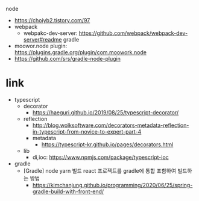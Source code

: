 node
 - https://choiyb2.tistory.com/97
 - webpack
   - webpakc-dev-server: https://github.com/webpack/webpack-dev-server#readme
gradle
 - moowor.node plugin: https://plugins.gradle.org/plugin/com.moowork.node
 - https://github.com/srs/gradle-node-plugin


link
===
  - typescript
    - decorator
      - https://haeguri.github.io/2019/08/25/typescript-decorator/
    - reflection
      - http://blog.wolksoftware.com/decorators-metadata-reflection-in-typescript-from-novice-to-expert-part-4
      - metadata
        - https://typescript-kr.github.io/pages/decorators.html
    - lib
      - di,ioc: https://www.npmjs.com/package/typescript-ioc
  - gradle
    - [Gradle] node yarn 빌드 react 프로젝트를 gradle에 통합 포함하여 빌드하는 방법
      - https://kimchanjung.github.io/programming/2020/06/25/spring-gradle-build-with-front-end/
